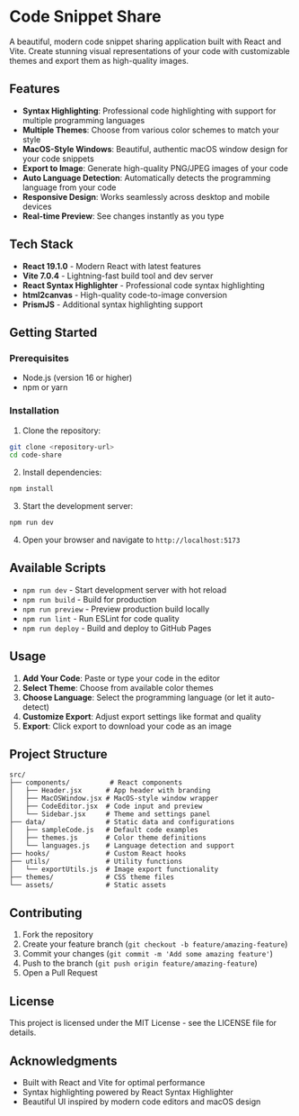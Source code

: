 # Code Snippet Share

A beautiful, modern code snippet sharing application built with React and Vite. Create stunning visual representations of your code with customizable themes and export them as high-quality images.

## Features

- **Syntax Highlighting**: Professional code highlighting with support for multiple programming languages
- **Multiple Themes**: Choose from various color schemes to match your style
- **MacOS-Style Windows**: Beautiful, authentic macOS window design for your code snippets
- **Export to Image**: Generate high-quality PNG/JPEG images of your code
- **Auto Language Detection**: Automatically detects the programming language from your code
- **Responsive Design**: Works seamlessly across desktop and mobile devices
- **Real-time Preview**: See changes instantly as you type

## Tech Stack

- **React 19.1.0** - Modern React with latest features
- **Vite 7.0.4** - Lightning-fast build tool and dev server
- **React Syntax Highlighter** - Professional code syntax highlighting
- **html2canvas** - High-quality code-to-image conversion
- **PrismJS** - Additional syntax highlighting support

## Getting Started

### Prerequisites

- Node.js (version 16 or higher)
- npm or yarn

### Installation

1. Clone the repository:
```bash
git clone <repository-url>
cd code-share
```

2. Install dependencies:
```bash
npm install
```

3. Start the development server:
```bash
npm run dev
```

4. Open your browser and navigate to `http://localhost:5173`

## Available Scripts

- `npm run dev` - Start development server with hot reload
- `npm run build` - Build for production
- `npm run preview` - Preview production build locally
- `npm run lint` - Run ESLint for code quality
- `npm run deploy` - Build and deploy to GitHub Pages

## Usage

1. **Add Your Code**: Paste or type your code in the editor
2. **Select Theme**: Choose from available color themes
3. **Choose Language**: Select the programming language (or let it auto-detect)
4. **Customize Export**: Adjust export settings like format and quality
5. **Export**: Click export to download your code as an image

## Project Structure

```
src/
├── components/          # React components
│   ├── Header.jsx      # App header with branding
│   ├── MacOSWindow.jsx # MacOS-style window wrapper
│   ├── CodeEditor.jsx  # Code input and preview
│   └── Sidebar.jsx     # Theme and settings panel
├── data/               # Static data and configurations
│   ├── sampleCode.js   # Default code examples
│   ├── themes.js       # Color theme definitions
│   └── languages.js    # Language detection and support
├── hooks/              # Custom React hooks
├── utils/              # Utility functions
│   └── exportUtils.js  # Image export functionality
├── themes/             # CSS theme files
└── assets/             # Static assets
```

## Contributing

1. Fork the repository
2. Create your feature branch (`git checkout -b feature/amazing-feature`)
3. Commit your changes (`git commit -m 'Add some amazing feature'`)
4. Push to the branch (`git push origin feature/amazing-feature`)
5. Open a Pull Request

## License

This project is licensed under the MIT License - see the LICENSE file for details.

## Acknowledgments

- Built with React and Vite for optimal performance
- Syntax highlighting powered by React Syntax Highlighter
- Beautiful UI inspired by modern code editors and macOS design

